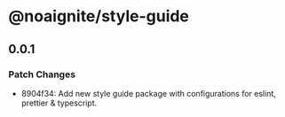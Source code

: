 # @noaignite/style-guide

## 0.0.1

### Patch Changes

- 8904f34: Add new style guide package with configurations for eslint, prettier & typescript.
